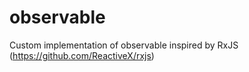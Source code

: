 # observable
Custom implementation of observable inspired by RxJS (https://github.com/ReactiveX/rxjs)
